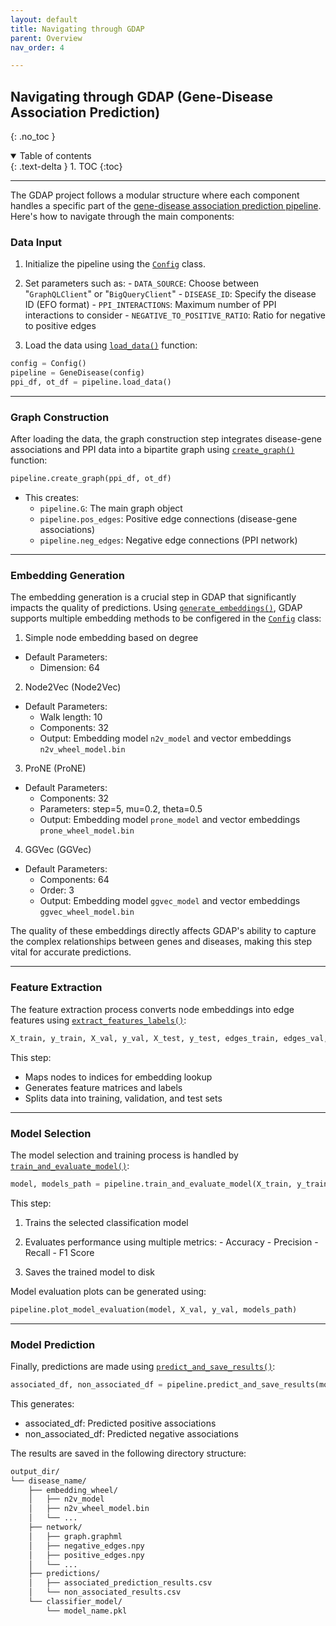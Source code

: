```yaml
---
layout: default
title: Navigating through GDAP
parent: Overview
nav_order: 4

---
```


## Navigating through GDAP (Gene-Disease Association Prediction)
{: .no_toc }

<details open markdown="block">
  <summary>
    Table of contents
  </summary>
  {: .text-delta }
1. TOC
{:toc}
</details>

---

The GDAP project follows a modular structure where each component handles a specific part of the [gene-disease association prediction pipeline](https://github.com/mentorchains/BI-ML_Disease-Prediction_2024/blob/ahmed/src/main.py). Here's how to navigate through the main components:

### Data Input

  1. Initialize the pipeline using the [`Config`](https://github.com/mentorchains/BI-ML_Disease-Prediction_2024/blob/ahmed/src/config.py#L11-L21) class.
    
  2. Set parameters such as:
    - `DATA_SOURCE`: Choose between "`GraphQLClient`" or "`BigQueryClient`"
    - `DISEASE_ID`: Specify the disease ID (EFO format)
    - `PPI_INTERACTIONS`: Maximum number of PPI interactions to consider
    - `NEGATIVE_TO_POSITIVE_RATIO`: Ratio for negative to positive edges

  3. Load the data using [`load_data()`](https://github.com/mentorchains/BI-ML_Disease-Prediction_2024/blob/ahmed/src/main.py#L19C5-L42C29) function:

  ```python
  config = Config()
  pipeline = GeneDisease(config)
  ppi_df, ot_df = pipeline.load_data()
  ```
---

### Graph Construction

After loading the data, the graph construction step integrates disease-gene associations and PPI data into a bipartite graph using [`create_graph()`](https://github.com/mentorchains/BI-ML_Disease-Prediction_2024/blob/ahmed/src/main.py#L44-L50) function:

  ```python
  pipeline.create_graph(ppi_df, ot_df)
  ```

  - This creates:
    - `pipeline.G`: The main graph object
    - `pipeline.pos_edges`: Positive edge connections (disease-gene associations)
    - `pipeline.neg_edges`: Negative edge connections (PPI network)

---

### Embedding Generation

The embedding generation is a crucial step in GDAP that significantly impacts the quality of predictions. Using [`generate_embeddings()`](https://github.com/mentorchains/BI-ML_Disease-Prediction_2024/blob/ahmed/src/main.py#L52-L75), GDAP supports multiple embedding methods to be configered in the [`Config`](https://github.com/mentorchains/BI-ML_Disease-Prediction_2024/blob/186ac67b9e99b2e2b438d7b7f381ecae5e0da432/src/config.py#L17) class:

1. Simple node embedding based on degree
  - Default Parameters:
    - Dimension: 64


2. Node2Vec (Node2Vec)
  - Default Parameters:
    - Walk length: 10
    - Components: 32
    - Output: Embedding model `n2v_model` and vector embeddings `n2v_wheel_model.bin`


3. ProNE (ProNE)
  - Default Parameters:
    - Components: 32
    - Parameters: step=5, mu=0.2, theta=0.5
    - Output: Embedding model `prone_model` and vector embeddings `prone_wheel_model.bin`


4. GGVec (GGVec)
  - Default Parameters:
    - Components: 64
    - Order: 3
    - Output: Embedding model `ggvec_model` and vector embeddings `ggvec_wheel_model.bin`


The quality of these embeddings directly affects GDAP's ability to capture the complex relationships between genes and diseases, making this step vital for accurate predictions.

---

### Feature Extraction

The feature extraction process converts node embeddings into edge features using [`extract_features_labels()`](https://github.com/mentorchains/BI-ML_Disease-Prediction_2024/blob/ahmed/src/main.py#L77-L90):

  ```python
  X_train, y_train, X_val, y_val, X_test, y_test, edges_train, edges_val, edges_test = pipeline.extract_features_labels(config.TEST_SIZE)
  ```

This step:
  - Maps nodes to indices for embedding lookup
  - Generates feature matrices and labels
  - Splits data into training, validation, and test sets

---

### Model Selection

The model selection and training process is handled by [`train_and_evaluate_model()`](https://github.com/mentorchains/BI-ML_Disease-Prediction_2024/blob/ahmed/src/main.py#L92-L99):

  ```python
  model, models_path = pipeline.train_and_evaluate_model(X_train, y_train, X_test, y_test, X_val, y_val)
  ```

This step:

  1. Trains the selected classification model
  2. Evaluates performance using multiple metrics:
    - Accuracy
    - Precision
    - Recall
    - F1 Score

  3. Saves the trained model to disk

Model evaluation plots can be generated using:

  ```python
  pipeline.plot_model_evaluation(model, X_val, y_val, models_path)
  ```

---

### Model Prediction

Finally, predictions are made using [`predict_and_save_results()`](https://github.com/mentorchains/BI-ML_Disease-Prediction_2024/blob/ahmed/src/main.py#L122-L127):

  ```python
  associated_df, non_associated_df = pipeline.predict_and_save_results(model, X_val, edges_val, models_path)
  ```


This generates:

  - associated_df: Predicted positive associations
  - non_associated_df: Predicted negative associations

The results are saved in the following directory structure:

  ```sh
  output_dir/
  └── disease_name/
      ├── embedding_wheel/
      │   ├── n2v_model
      │   ├── n2v_wheel_model.bin
      │   └── ...
      ├── network/
      │   ├── graph.graphml
      │   ├── negative_edges.npy
      │   ├── positive_edges.npy
      │   └── ...
      ├── predictions/
      │   ├── associated_prediction_results.csv
      │   └── non_associated_results.csv
      └── classifier_model/
          └── model_name.pkl
  ```
